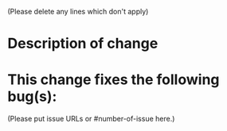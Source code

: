 (Please delete any lines which don't apply)

# Description of change

# This change fixes the following bug(s):

(Please put issue URLs or #number-of-issue here.)



